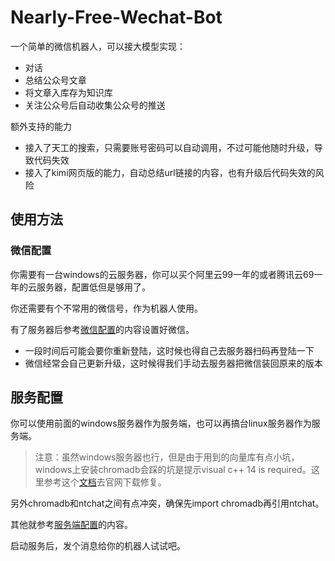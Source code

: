 # Nearly-Free-Wechat-Bot

一个简单的微信机器人，可以接大模型实现：
- 对话
- 总结公众号文章
- 将文章入库存为知识库
- 关注公众号后自动收集公众号的推送

额外支持的能力
- 接入了天工的搜索，只需要账号密码可以自动调用，不过可能他随时升级，导致代码失效
- 接入了kimi网页版的能力，自动总结url链接的内容，也有升级后代码失效的风险

## 使用方法

### 微信配置

你需要有一台windows的云服务器，你可以买个阿里云99一年的或者腾讯云69一年的云服务器，配置低但是够用了。

你还需要有个不常用的微信号，作为机器人使用。

有了服务器后参考[微信配置](./wechat_server/readme.md)的内容设置好微信。

- 一段时间后可能会要你重新登陆，这时候也得自己去服务器扫码再登陆一下
- 微信经常会自己更新升级，这时候得我们手动去服务器把微信装回原来的版本


## 服务配置

你可以使用前面的windows服务器作为服务端，也可以再搞台linux服务器作为服务端。 

> 注意：虽然windows服务器也行，但是由于用到的向量库有点小坑，windows上安装chromadb会踩的坑是提示visual c++ 14 is required。这里参考这个[文档](https://www.partitionwizard.com/partitionmanager/microsoft-visual-c-14-is-required.html)去官网下载修复。

另外chromadb和ntchat之间有点冲突，确保先import chromadb再引用ntchat。

其他就参考[服务端配置](./wechat_server/readme.md)的内容。

启动服务后，发个消息给你的机器人试试吧。